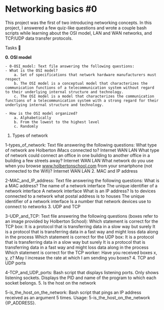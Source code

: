 # Networking basics #0

This project was the first of two introducing networking concepts. In this project, I answered a few quiz-like questions and wrote a couple bash scripts while learning about the OSI model, LAN and WAN networks, and TCP/UDP data transfer protocols.

Tasks 📃

**0. OSI model**

    - 0-OSI_model: Text file answering the following questions:
    - What is the OSI model?
        a. Set of specifications that network hardware manufacturers must respect
        b. The OSI model is a conceptual model that characterizes the communication functions of a telecommunication system without regard to their underlying internal structure and technology.
        c. The OSI model is a model that characterizes the communication functions of a telecommunication system with a strong regard for their underlying internal structure and technology.

    - How is the OSI model organized?
        a. Alphabetically
        b. From the lowest to the highest level
        c. Randomly

1. Types of network

1-types_of_network: Text file answering the following questions:
What type of network are Holberton iMacs connected to?
Internet
WAN
LAN
What type of network could connect an office in one building to another office in a building a few streets away?
Internet
WAN
LAN
What network do you use when you browse www.holbertonschool.com from your smartphone (not connected to the Wifi)?
Internet
WAN
LAN 2. MAC and IP address

2-MAC_and_IP_address: Text file answering the following questions:
What is a MAC address?
The name of a network interface
The unique identifier of a network interface
A network interface
What is an IP address?
Is to devices connected to a network what postal address is to houses
The unique identifier of a network interface
Is a number that network devices use to connect to networks 3. UDP and TCP

3-UDP_and_TCP: Text file answering the following questions (boxes refer to an image provided by Holberton School):
Which statement is correct for the TCP box:
It is a protocol that is transferring data in a slow way but surely
It is a protocol that is transferring data in a fast way and might loss data along in the process
Which statement is correct for the UDP box:
It is a protocol that is transferring data in a slow way but surely
It is a protocol that is transferring data in a fast way and might loss data along in the process
Which statement is correct for the TCP worker:
Have you received boxes x, y, z?
May I increase the rate at which I am sending you boxes? 4. TCP and UDP ports

4-TCP_and_UDP_ports: Bash script that displays listening ports.
Only shows listening sockets.
Displays the PID and name of the program to which each socket belongs. 5. Is the host on the network

5-is_the_host_on_the_network: Bash script that pings an IP address received as an argument 5 times.
Usage: 5-is_the_host_on_the_network {IP_ADDRESS}.
